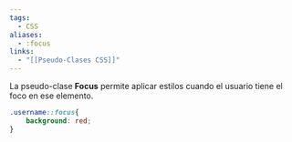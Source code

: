 ```yaml
---
tags:
  - CSS
aliases:
  - :focus
links:
  - "[[Pseudo-Clases CSS]]"
---
```

La pseudo-clase **Focus** permite aplicar estilos cuando el usuario tiene el foco en ese elemento.
```css
.username::focus{
	background: red;
}
```